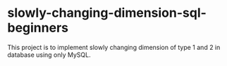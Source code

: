 # slowly-changing-dimension-sql-beginners
This project is to implement slowly changing dimension of type 1 and 2 in database using only MySQL. 
